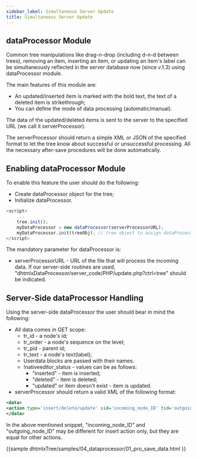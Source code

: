 ```yaml
---
sidebar_label: Simultaneous Server Update
title: Simultaneous Server Update
---          
```


dataProcessor Module  
------------------------

Common tree manipulations like drag-n-drop (including d-n-d between trees), removing an item, inserting an item, 
or updating an item's label can be simultaneously reflected in the server database now (since v.1.3) using dataProcessor module.

The main features of this module are:

-  An updated/inserted item is marked with the bold text, the text of a deleted item is strikethrough;
-  You can define the mode of data processing (automatic/manual).

The data of the updated/deleted items is sent to the server to the specified URL (we call it serverProcessor). 

The serverProcessor should return a simple XML or JSON of the specified format to let the tree know about successful or unsuccessful processing.
All the necessary after-save procedures will be done automatically.

Enabling dataProcessor Module  
--------------------------------

To enable this feature the user should do the following:

-  Create dataProcessor object for the tree;
-  Initialize dataProcessor.

~~~js
<script>
	...
	tree.init();
	myDataProcessor = new dataProcessor(serverProcessorURL);
	myDataProcessor.init(treeObj); // tree object to assign dataProcessor to, mandatory
</script>
~~~

The mandatory parameter for dataProcessor is:

-  serverProcessorURL - URL of the file that will process the incoming data. If our server-side routines are used, 
"dhtmlxDataProcessor/server_code/PHP/update.php?ctrl=tree" should be indicated.


Server-Side dataProcessor Handling  
------------------------------------

Using the server-side dataProcessor the user should bear in mind the following:

-  All data comes in GET scope:
	-  tr_id - a node's id;
	-  tr_order - a node's sequence on the level;
	-  tr_pid - parent id;
	-  tr_text - a node's text(label);
	-  Userdata blocks are passed with their names.
	-  !nativeeditor_status - values can be as follows:
		-  "inserted" - item is inserted;
		-  "deleted" - item is deleted;
		-  "updated" or item doesn't exist - item is updated.
-  serverProcessor should return a valid XML of the following format:

~~~xml
<data>
<action type='insert/delete/update' sid='incoming_node_ID' tid='outgoing_node_ID'/>
</data>
~~~

In the above mentioned snippet, "incoming_node_ID" and "outgoing_node_ID" may be different
for insert action only, but they are equal for other actions.


{{sample
dhtmlxTree/samples/04_dataprocessor/01_pro_save_data.html
}}